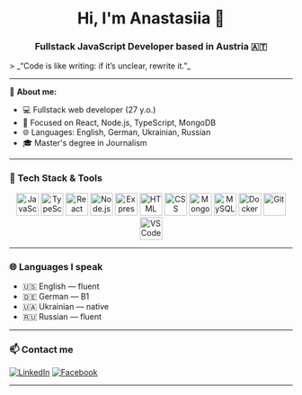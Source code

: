 ## <h1 align="center">Hi, I'm Anastasiia 👋</h1>
<h3 align="center">Fullstack JavaScript Developer based in Austria 🇦🇹</h3>
> _“Code is like writing: if it’s unclear, rewrite it.”_

---

🧠 **About me:**

- 💻 Fullstack web developer (27 y.o.)  
- 🚀 Focused on React, Node.js, TypeScript, MongoDB  
- 🌐 Languages: English, German, Ukrainian, Russian
- 🎓 Master's degree in Journalism  

---

### 🔧 Tech Stack & Tools

<p align="center">
  <img src="https://cdn.jsdelivr.net/gh/devicons/devicon/icons/javascript/javascript-original.svg" width="40" alt="JavaScript"/>
  <img src="https://cdn.jsdelivr.net/gh/devicons/devicon/icons/typescript/typescript-original.svg" width="40" alt="TypeScript"/>
  <img src="https://cdn.jsdelivr.net/gh/devicons/devicon/icons/react/react-original.svg" width="40" alt="React"/>
  <img src="https://cdn.jsdelivr.net/gh/devicons/devicon/icons/nodejs/nodejs-original.svg" width="40" alt="Node.js"/>
  <img src="https://cdn.jsdelivr.net/gh/devicons/devicon/icons/express/express-original.svg" width="40" alt="Express"/>
  <img src="https://cdn.jsdelivr.net/gh/devicons/devicon/icons/html5/html5-original.svg" width="40" alt="HTML"/>
  <img src="https://cdn.jsdelivr.net/gh/devicons/devicon/icons/css3/css3-original.svg" width="40" alt="CSS"/>
  <img src="https://cdn.jsdelivr.net/gh/devicons/devicon/icons/mongodb/mongodb-original.svg" width="40" alt="MongoDB"/>
  <img src="https://cdn.jsdelivr.net/gh/devicons/devicon/icons/mysql/mysql-original.svg" width="40" alt="MySQL"/>
  <img src="https://cdn.jsdelivr.net/gh/devicons/devicon/icons/docker/docker-original.svg" width="40" alt="Docker"/>
  <img src="https://cdn.jsdelivr.net/gh/devicons/devicon/icons/git/git-original.svg" width="40" alt="Git"/>
  <img src="https://cdn.jsdelivr.net/gh/devicons/devicon/icons/vscode/vscode-original.svg" width="40" alt="VSCode"/>
</p>

---

### 🌐 Languages I speak

- 🇺🇸 English — fluent  
- 🇩🇪 German — B1  
- 🇺🇦 Ukrainian — native  
- 🇷🇺 Russian — fluent

---

### 📫 Contact me

[![LinkedIn](https://img.shields.io/badge/LinkedIn-blue?style=for-the-badge&logo=linkedin&logoColor=white)]([https://www.linkedin.com/in/YOUR-LINK](https://www.linkedin.com/in/anastasiiaposokhova/))  
[![Facebook](https://img.shields.io/badge/Facebook-1877F2?style=for-the-badge&logo=facebook&logoColor=white)](https://www.facebook.com/posokhovah)

---

